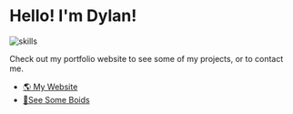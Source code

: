 # Hello! I'm Dylan!
![skills](https://skillicons.dev/icons?theme=dark&i=ts,js,rust,wasm,react,figma,mongodb,nextjs)

Check out my portfolio website to see some of my projects, or to contact me. 

- [🌎 My Website](https://www.dylanmashini.com/)
- [🦜See Some Boids](https://boids.dylanmashini.com)
